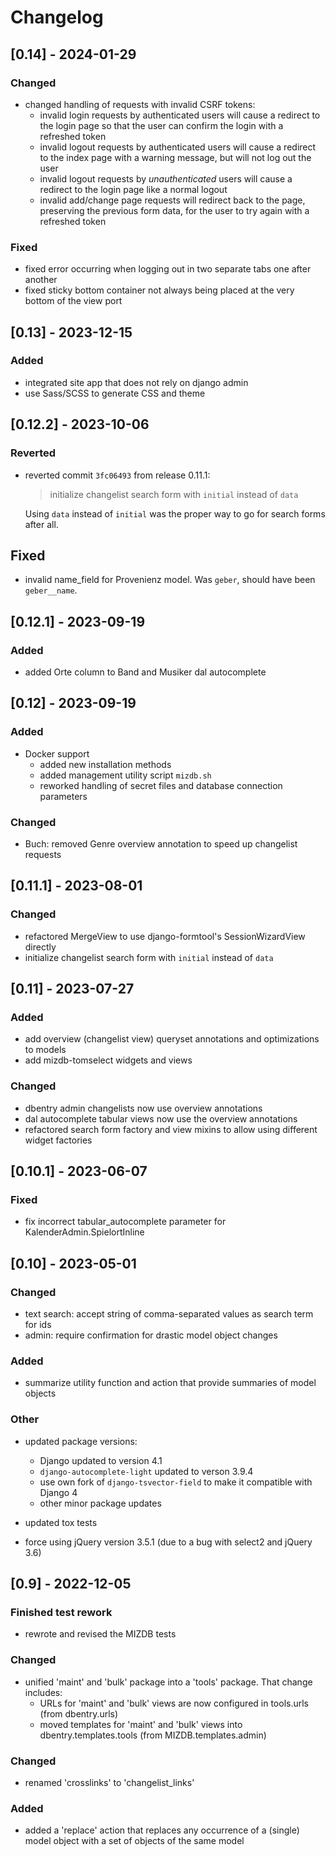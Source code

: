 # Changelog

## [0.14] - 2024-01-29

### Changed

- changed handling of requests with invalid CSRF tokens:
  - invalid login requests by authenticated users will cause a redirect to the login page so that the user can confirm the login with a refreshed token
  - invalid logout requests by authenticated users will cause a redirect to the index page with a warning message, but will not log out the user
  - invalid logout requests by _unauthenticated_ users will cause a redirect to the login page like a normal logout
  - invalid add/change page requests will redirect back to the page, preserving the previous form data, for the user to try again with a refreshed token

### Fixed

- fixed error occurring when logging out in two separate tabs one after another 
- fixed sticky bottom container not always being placed at the very bottom of the view port

## [0.13] - 2023-12-15

### Added
- integrated site app that does not rely on django admin
- use Sass/SCSS to generate CSS and theme

## [0.12.2] - 2023-10-06

### Reverted
- reverted commit `3fc06493` from release 0.11.1:
  >initialize changelist search form with `initial` instead of `data`
  
  Using `data` instead of `initial` was the proper way to go for search forms after all. 

## Fixed
- invalid name_field for Provenienz model. Was `geber`, should have been `geber__name`.

## [0.12.1] - 2023-09-19

### Added

- added Orte column to Band and Musiker dal autocomplete

## [0.12] - 2023-09-19

### Added

- Docker support
  - added new installation methods
  - added management utility script `mizdb.sh` 
  - reworked handling of secret files and database connection parameters

### Changed

- Buch: removed Genre overview annotation to speed up changelist requests

## [0.11.1] - 2023-08-01

### Changed

- refactored MergeView to use django-formtool's SessionWizardView directly
- initialize changelist search form with `initial` instead of `data`

## [0.11] - 2023-07-27

### Added

- add overview (changelist view) queryset annotations and optimizations to models
- add mizdb-tomselect widgets and views

### Changed
- dbentry admin changelists now use overview annotations
- dal autocomplete tabular views now use the overview annotations
- refactored search form factory and view mixins to allow using different widget factories

## [0.10.1] - 2023-06-07

### Fixed

- fix incorrect tabular_autocomplete parameter for KalenderAdmin.SpielortInline  

## [0.10] - 2023-05-01

### Changed

- text search: accept string of comma-separated values as search term for ids
- admin: require confirmation for drastic model object changes

### Added

- summarize utility function and action that provide summaries of model objects

### Other
- updated package versions:
  - Django updated to version 4.1
  - `django-autocomplete-light` updated to verson 3.9.4
  - use own fork of `django-tsvector-field` to make it compatible with Django 4
  - other minor package updates

- updated tox tests
- force using jQuery version 3.5.1 (due to a bug with select2 and jQuery 3.6)

## [0.9] - 2022-12-05

### Finished test rework

- rewrote and revised the MIZDB tests

### Changed

- unified 'maint' and 'bulk' package into a 'tools' package. That change includes:
    - URLs for 'maint' and 'bulk' views are now configured in tools.urls (from dbentry.urls)
    - moved templates for 'maint' and 'bulk' views into dbentry.templates.tools (from
      MIZDB.templates.admin)

### Changed

- renamed 'crosslinks' to 'changelist_links'

### Added

- added a 'replace' action that replaces any occurrence of a (single) model object with a set of
  objects of the same model
